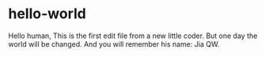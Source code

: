 # hello-world
Hello human,
This is the first edit file from a new little coder.
But one day the world will be changed.
And you will remember his name:
Jia QW.
